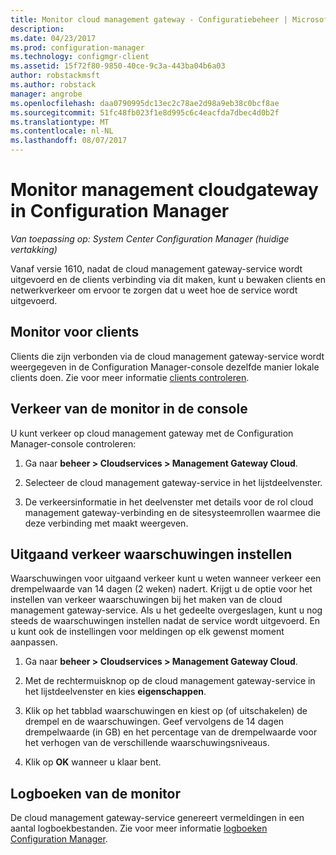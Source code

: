 ```yaml
---
title: Monitor cloud management gateway - Configuratiebeheer | Microsoft Docs
description: 
ms.date: 04/23/2017
ms.prod: configuration-manager
ms.technology: configmgr-client
ms.assetid: 15f72f80-9850-40ce-9c3a-443ba04b6a03
author: robstackmsft
ms.author: robstack
manager: angrobe
ms.openlocfilehash: daa0790995dc13ec2c78ae2d98a9eb38c0bcf8ae
ms.sourcegitcommit: 51fc48fb023f1e8d995c6c4eacfda7dbec4d0b2f
ms.translationtype: MT
ms.contentlocale: nl-NL
ms.lasthandoff: 08/07/2017
---
```

# <a name="monitor-cloud-management-gateway-in-configuration-manager"></a>Monitor management cloudgateway in Configuration Manager

*Van toepassing op: System Center Configuration Manager (huidige vertakking)*

Vanaf versie 1610, nadat de cloud management gateway-service wordt uitgevoerd en de clients verbinding via dit maken, kunt u bewaken clients en netwerkverkeer om ervoor te zorgen dat u weet hoe de service wordt uitgevoerd.

## <a name="monitor-clients"></a>Monitor voor clients

Clients die zijn verbonden via de cloud management gateway-service wordt weergegeven in de Configuration Manager-console dezelfde manier lokale clients doen. Zie voor meer informatie [clients controleren](monitor-clients.md).

## <a name="monitor-traffic-in-the-console"></a>Verkeer van de monitor in de console

U kunt verkeer op cloud management gateway met de Configuration Manager-console controleren:

1. Ga naar **beheer > Cloudservices > Management Gateway Cloud**.

2. Selecteer de cloud management gateway-service in het lijstdeelvenster.

3. De verkeersinformatie in het deelvenster met details voor de rol cloud management gateway-verbinding en de sitesysteemrollen waarmee die deze verbinding met maakt weergeven.

## <a name="set-up-outbound-traffic-alerts"></a>Uitgaand verkeer waarschuwingen instellen

Waarschuwingen voor uitgaand verkeer kunt u weten wanneer verkeer een drempelwaarde van 14 dagen (2 weken) nadert. Krijgt u de optie voor het instellen van verkeer waarschuwingen bij het maken van de cloud management gateway-service. Als u het gedeelte overgeslagen, kunt u nog steeds de waarschuwingen instellen nadat de service wordt uitgevoerd. En u kunt ook de instellingen voor meldingen op elk gewenst moment aanpassen.

1. Ga naar **beheer > Cloudservices > Management Gateway Cloud**.

2. Met de rechtermuisknop op de cloud management gateway-service in het lijstdeelvenster en kies **eigenschappen**.

3. Klik op het tabblad waarschuwingen en kiest op (of uitschakelen) de drempel en de waarschuwingen. Geef vervolgens de 14 dagen drempelwaarde (in GB) en het percentage van de drempelwaarde voor het verhogen van de verschillende waarschuwingsniveaus.

4. Klik op **OK** wanneer u klaar bent.

## <a name="monitor-logs"></a>Logboeken van de monitor

De cloud management gateway-service genereert vermeldingen in een aantal logboekbestanden. Zie voor meer informatie [logboeken Configuration Manager](/sccm/core/plan-design/hierarchy/log-files).
